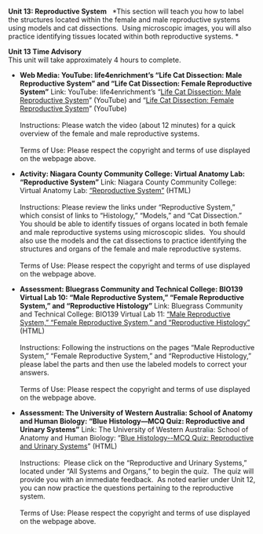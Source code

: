 **Unit 13: Reproductive System** <span id="13"></span> 
*This section will teach you how to label the structures located within
the female and male reproductive systems using models and cat
dissections.  Using microscopic images, you will also practice
identifying tissues located within both reproductive systems. *

**Unit 13 Time Advisory**  
This unit will take approximately 4 hours to complete.

-   **Web Media: YouTube: life4enrichment’s “Life Cat Dissection: Male
    Reproductive System” and “Life Cat Dissection: Female Reproductive
    System”**
    Link: YouTube: life4enrichment’s “[Life Cat Dissection: Male
    Reproductive System](http://www.youtube.com/watch?v=r8JwUEpeo0o)”
    (YouTube) and “[Life Cat Dissection: Female Reproductive
    System](http://www.youtube.com/watch?v=Izj59w_4kqU)” (YouTube)  
        
     Instructions: Please watch the video (about 12 minutes) for a quick
    overview of the female and male reproductive systems.  
        
     Terms of Use: Please respect the copyright and terms of use
    displayed on the webpage above.

-   **Activity: Niagara County Community College: Virtual Anatomy Lab:
    “Reproductive System”**
    Link: Niagara County Community College: Virtual Anatomy Lab:
    [“Reproductive
    System”](http://www.niagaracc.suny.edu/academics/shm/val/repro.html)
    (HTML)  
        
     Instructions: Please review the links under “Reproductive System,”
    which consist of links to “Histology,” “Models,” and “Cat
    Dissection.”  You should be able to identify tissues of organs
    located in both female and male reproductive systems using
    microscopic slides.  You should also use the models and the cat
    dissections to practice identifying the structures and organs of the
    female and male reproductive systems.  
        
     Terms of Use: Please respect the copyright and terms of use
    displayed on the webpage above.

-   **Assessment: Bluegrass Community and Technical College: BIO139
    Virtual Lab 10: “Male Reproductive System,” “Female Reproductive
    System,” and “Reproductive Histology”**
    Link: Bluegrass Community and Technical College: BIO139 Virtual Lab
    11: [“Male Reproductive System,” “Female Reproductive System,” and
    “Reproductive
    Histology](http://bluegrass.kctcs.edu/en/natural_sciences/biology/bio_139_virtual_lab/laboratory_syllabus_schedule_and_assignments/virtual_lab_11.aspx)[”](http://bluegrass.kctcs.edu/en/natural_sciences/biology/bio_139_virtual_lab/laboratory_syllabus_schedule_and_assignments/virtual_lab_11.aspx)
    (HTML)  
        
     Instructions: Following the instructions on the pages “Male
    Reproductive System,” “Female Reproductive System,” and
    “Reproductive Histology,” please label the parts and then use the
    labeled models to correct your answers.  
        
     Terms of Use: Please respect the copyright and terms of use
    displayed on the webpage above.

-   **Assessment: The University of Western Australia: School of Anatomy
    and Human Biology: “Blue Histology—MCQ Quiz: Reproductive and
    Urinary Systems”**
    Link: The University of Western Australia: School of Anatomy and
    Human Biology: “[Blue Histology--MCQ Quiz: Reproductive and Urinary
    Systems](http://www.lab.anhb.uwa.edu.au/mb140/addons/mcqquiz.htm)”
    (HTML)  
        
     Instructions:  Please click on the “Reproductive and Urinary
    Systems,” located under “All Systems and Organs,” to begin the
    quiz.  The quiz will provide you with an immediate feedback.  As
    noted earlier under Unit 12, you can now practice the questions
    pertaining to the reproductive system.  
        
     Terms of Use: Please respect the copyright and terms of use
    displayed on the webpage above.


